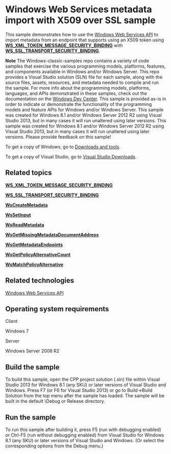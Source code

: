 Windows Web Services metadata import with X509 over SSL sample
==============================================================

This sample demonstrates how to use the [Windows Web Services API](http://msdn.microsoft.com/en-us/library/windows/desktop/dd430435) to import metadata from an endpoint that supports using an X509 token using [**WS\_XML\_TOKEN\_MESSAGE\_SECURITY\_BINDING**](http://msdn.microsoft.com/en-us/library/windows/desktop/dd323568) with [**WS\_SSL\_TRANSPORT\_SECURITY\_BINDING**](http://msdn.microsoft.com/en-us/library/windows/desktop/dd323441).

**Note**  The Windows-classic-samples repo contains a variety of code samples that exercise the various programming models, platforms, features, and components available in Windows and/or Windows Server. This repo provides a Visual Studio solution (SLN) file for each sample, along with the source files, assets, resources, and metadata needed to compile and run the sample. For more info about the programming models, platforms, languages, and APIs demonstrated in these samples, check out the documentation on the [Windows Dev Center](https://dev.windows.com). This sample is provided as-is in order to indicate or demonstrate the functionality of the programming models and feature APIs for Windows and/or Windows Server. This sample was created for Windows 8.1 and/or Windows Server 2012 R2 using Visual Studio 2013, but in many cases it will run unaltered using later versions. This sample was created for Windows 8.1 and/or Windows Server 2012 R2 using Visual Studio 2013, but in many cases it will run unaltered using later versions. Please provide feedback on this sample!

To get a copy of Windows, go to [Downloads and tools](http://go.microsoft.com/fwlink/p/?linkid=301696).

To get a copy of Visual Studio, go to [Visual Studio Downloads](http://go.microsoft.com/fwlink/p/?linkid=301697).

Related topics
--------------

[**WS\_XML\_TOKEN\_MESSAGE\_SECURITY\_BINDING**](http://msdn.microsoft.com/en-us/library/windows/desktop/dd323568)

[**WS\_SSL\_TRANSPORT\_SECURITY\_BINDING**](http://msdn.microsoft.com/en-us/library/windows/desktop/dd323441)

[**WsCreateMetadata**](http://msdn.microsoft.com/en-us/library/windows/desktop/dd430503)

[**WsSetInput**](http://msdn.microsoft.com/en-us/library/windows/desktop/dd430631)

[**WsReadMetadata**](http://msdn.microsoft.com/en-us/library/windows/desktop/dd430595)

[**WsGetMissingMetadataDocumentAddress**](http://msdn.microsoft.com/en-us/library/windows/desktop/dd430551)

[**WsGetMetadataEndpoints**](http://msdn.microsoft.com/en-us/library/windows/desktop/dd430549)

[**WsGetPolicyAlternativeCount**](http://msdn.microsoft.com/en-us/library/windows/desktop/dd430554)

[**WsMatchPolicyAlternative**](http://msdn.microsoft.com/en-us/library/windows/desktop/dd430570)

Related technologies
--------------------

[Windows Web Services API](http://msdn.microsoft.com/en-us/library/windows/desktop/dd430435)

Operating system requirements
-----------------------------

Client

Windows 7

Server

Windows Server 2008 R2

Build the sample
----------------

To build this sample, open the CPP project solution (.sln) file within Visual Studio 2013 for Windows 8.1 (any SKU) or later versions of Visual Studio and Windows. Press F7 (or F6 for Visual Studio 2013) or go to Build-\>Build Solution from the top menu after the sample has loaded. The sample will be built in the default \\Debug or Release directory.

Run the sample
--------------

To run this sample after building it, press F5 (run with debugging enabled) or Ctrl-F5 (run without debugging enabled) from Visual Studio for Windows 8.1 (any SKU) or later versions of Visual Studio and Windows. (Or select the corresponding options from the Debug menu.)

